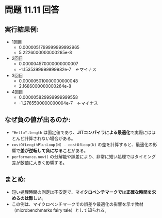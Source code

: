 # 問題 11.11 回答

## 実行結果例:

- 1回目
  - 0.0000051799999999992965
  - 5.2226000000000285e-8
- 2回目
  - 0.000004570000000000007
  - -1.1535399999999982e-7　←マイナス
- 3回目
  - 0.000005010000000000048
  - 2.1686000000000264e-8
- 4回目
  - 0.000005829999999999558
  - -1.2765500000000004e-7　←マイナス

## なぜ負の値が出るのか:

- `"Hello".length` は固定値であり、**JITコンパイラによる最適化**で実際にはほとんど計算されない場合がある。
- `costOfLengthPlusLoop(N) - costOfLoop(N)` の差を計算すると、最適化の影響で**差が逆転して負になること**がある。
- `performance.now()` の分解能や誤差により、非常に短い処理ではタイミング差が数値に大きく影響する。

## まとめ:

- 短い処理時間の測定は不安定で、**マイクロベンチマークでは正確な時間を求めるのは難しい**。
- この例は、マイクロベンチマークでの誤差や最適化の影響を示す教材（microbenchmarks fairy tale）として知られる。
